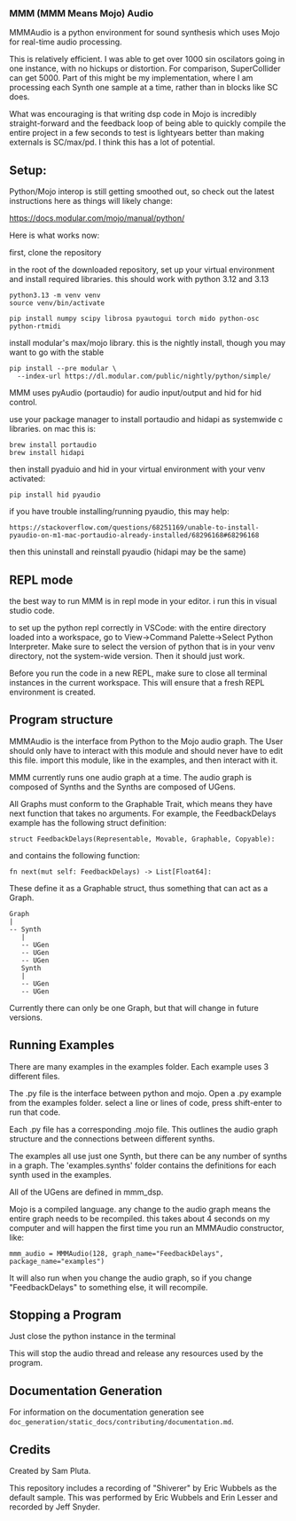 ### MMM (MMM Means Mojo) Audio 

MMMAudio is a python environment for sound synthesis which uses Mojo for real-time audio processing.

This is relatively efficient. I was able to get over 1000 sin oscilators going in one instance, with no hickups or distortion. For comparison, SuperCollider can get 5000. Part of this might be my implementation, where I am processing each Synth one sample at a time, rather than in blocks like SC does.

What was encouraging is that writing dsp code in Mojo is incredibly straight-forward and the feedback loop of being able to quickly compile the entire project in a few seconds to test is lightyears better than making externals is SC/max/pd. I think this has a lot of potential.

## Setup:

Python/Mojo interop is still getting smoothed out, so check out the latest instructions here as things will likely change:

https://docs.modular.com/mojo/manual/python/

Here is what works now:

first, clone the repository

in the root of the downloaded repository, set up your virtual environment and install required libraries. this should work with python 3.12 and 3.13
```
python3.13 -m venv venv
source venv/bin/activate

pip install numpy scipy librosa pyautogui torch mido python-osc python-rtmidi
```
install modular's max/mojo library. this is the nightly install, though you may want to go with the stable
```
pip install --pre modular \
  --index-url https://dl.modular.com/public/nightly/python/simple/
```

MMM uses pyAudio (portaudio) for audio input/output and hid for hid control.

use your package manager to install portaudio and hidapi as systemwide c libraries. on mac this is:
```
brew install portaudio
brew install hidapi
```

then install pyaduio and hid in your virtual environment
with your venv activated:
```
pip install hid pyaudio
```

if you have trouble installing/running pyaudio, this may help:
```
https://stackoverflow.com/questions/68251169/unable-to-install-pyaudio-on-m1-mac-portaudio-already-installed/68296168#68296168
```

then this uninstall and reinstall pyaudio (hidapi may be the same)

## REPL mode

the best way to run MMM is in repl mode in your editor. i run this in visual studio code. 

to set up the python repl correctly in VSCode: with the entire directory loaded into a workspace, go to View->Command Palette->Select Python Interpreter. Make sure to select the version of python that is in your venv directory, not the system-wide version. Then it should just work. 

Before you run the code in a new REPL, make sure to close all terminal instances in the current workspace. This will ensure that a fresh REPL environment is created.

## Program structure

MMMAudio is the interface from Python to the Mojo audio graph. The User should only have to interact with this module and should never have to edit this file. import this module, like in the examples, and then interact with it.

MMM currently runs one audio graph at a time. The audio graph is composed of Synths and the Synths are composed of UGens.

All Graphs must conform to the Graphable Trait, which means they have next function that takes no arguments. For example, the FeedbackDelays example has the following struct definition:
```
struct FeedbackDelays(Representable, Movable, Graphable, Copyable):
```
and contains the following function:
```
fn next(mut self: FeedbackDelays) -> List[Float64]:
```
These define it as a Graphable struct, thus something that can act as a Graph.
```
Graph
|
-- Synth
   |
   -- UGen
   -- UGen
   -- UGen
   Synth
   |
   -- UGen
   -- UGen
```

Currently there can only be one Graph, but that will change in future versions.

## Running Examples

There are many examples in the examples folder. Each example uses 3 different files. 

The .py file is the interface between python and mojo. Open a .py example from the examples folder. select a line or lines of code, press shift-enter to run that code.

Each .py file has a corresponding .mojo file. This outlines the audio graph structure and the connections between different synths.

The examples all use just one Synth, but there can be any number of synths in a graph. The 'examples.synths' folder contains the definitions for each synth used in the examples.

All of the UGens are defined in mmm_dsp.

Mojo is a compiled language. any change to the audio graph means the entire graph needs to be recompiled. this takes about 4 seconds on my computer and will happen the first time you run an MMMAudio constructor, like:
```
mmm_audio = MMMAudio(128, graph_name="FeedbackDelays", package_name="examples")
```
It will also run when you change the audio graph, so if you change "FeedbackDelays" to something else, it will recompile.

## Stopping a Program

Just close the python instance in the terminal

This will stop the audio thread and release any resources used by the program.

## Documentation Generation

For information on the documentation generation see `doc_generation/static_docs/contributing/documentation.md`.

## Credits

Created by Sam Pluta.

This repository includes a recording of "Shiverer" by Eric Wubbels as the default sample. This was performed by Eric Wubbels and Erin Lesser and recorded by Jeff Snyder.